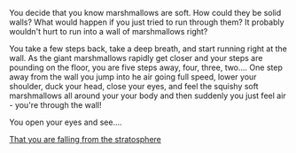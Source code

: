 You decide that you know marshmallows are soft.  How could they be solid walls? What
would happen if you just tried to run through them?  It probably wouldn't hurt to run
into a wall of marshmallows right?

You take a few steps back, take a deep breath, and start running right at the wall.
As the giant marshmallows rapidly get closer and your steps are pounding on the floor,
you are five steps away, four, three, two.... One step away from the wall you jump into
he air going full speed, lower your shoulder, duck your head, close your eyes, and feel
the squishy soft marshmallows all around your your body and then suddenly
you just feel air - you're through the wall!

You open your eyes and see....

[That you are falling from the stratosphere](https://www.youtube.com/watch?v=dOoHArAzdug)